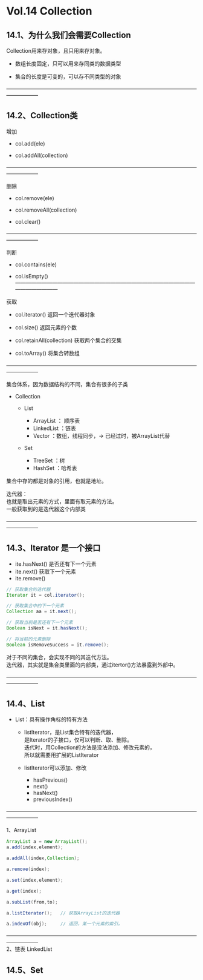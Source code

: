 # Vol.14 Collection

## 14.1、为什么我们会需要Collection

Collection用来存对象，且只用来存对象。

- 数组长度固定，只可以用来存同类的数据类型

- 集合的长度是可变的，可以存不同类型的对象

——————————————————————————————————————————      

## 14.2、Collection类

增加
- col.add(ele)

- col.addAll(collection)

——————————————————————————————————————————      

删除
- col.remove(ele)

- col.removeAll(collection)

- col.clear()

——————————————————————————————————————————      

判断
- col.contains(ele)

- col.isEmpty()
——————————————————————————————————————————      

获取
- col.iterator()    返回一个迭代器对象

- col.size()        返回元素的个数

- col.retainAll(collection) 获取两个集合的交集

- col.toArray()     将集合转数组

——————————————————————————————————————————      

集合体系，因为数据结构的不同，集合有很多的子类
- Collection 
    - List
        - ArrayList ： 顺序表
        - LinkedList ：链表
        - Vector ：数组，线程同步，→ 已经过时，被ArrayList代替

    - Set
        - TreeSet ：树
        - HashSet ：哈希表

集合中存的都是对象的引用，也就是地址。  

迭代器：    
也就是取出元素的方式，里面有取元素的方法。  
一般获取到的是迭代器这个内部类  

——————————————————————————————————————————      

## 14.3、Iterator 是一个接口

- ite.hasNext()     是否还有下一个元素
- ite.next()        获取下一个元素
- ite.remove()      

```java
// 获取集合的迭代器
Iterator it = col.iterator();

// 获取集合中的下一个元素
Collection aa = it.next();

// 获取当前是否还有下一个元素
Boolean isNext = it.hasNext();

// 将当前的元素删除
Boolean isRemoveSuccess = it.remove();
```

对于不同的集合，会实现不同的其迭代方法。    
迭代器，其实就是集合类里面的内部类，通过itertor()方法暴露到外部中。 

——————————————————————————————————————————      

## 14.4、List 

- List：具有操作角标的特有方法
    - listIterator，是List集合特有的迭代器，    
    是Iterator的子接口，仅可以判断、取、删除。  
    迭代时，用Collection的方法是没法添加、修改元素的，  
    所以就需要用扩展的ListIterator  

    - listIterator可以添加、修改
        - hasPrevious()
        - next()
        - hasNext()
        - previousIndex()

——————————————————————————————————————————      

1、ArrayList

```java
ArrayList a = new ArrayList();
a.add(index,element);

a.addAll(index,Collection);

a.remove(index);

a.set(index,element);

a.get(index);

a.subList(from,to);

a.listIterator();   // 获取ArrayList的迭代器

a.indexOf(obj);     // 返回，某一个元素的索引。
```

——————————————————————————————————————————      
2、链表 LinkedList



## 14.5、Set